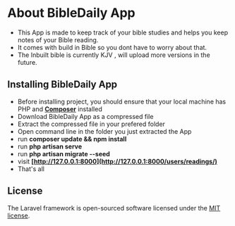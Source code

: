 # About BibleDaily App

- This App is made to keep track of your bible studies and helps you keep notes of your Bible reading.
- It comes with build in Bible so you dont have to worry about that.
- The Inbuilt bible is currently KJV , will upload more versions in the future.

## Installing BibleDaily App

- Before installing project, you should ensure that your local machine has PHP and **[Composer](https://getcomposer.org/)** installed
- Download BibleDaily App as a compressed file
- Extract the compressed file in your prefered folder
- Open command line in the folder you just extracted the App
- run __composer update && npm install__
- run __php artisan serve__
- run __php artisan migrate --seed__
- visit **[http://127.0.0.1:8000](http://127.0.0.1:8000/users/readings/)**
- That's all

## License

The Laravel framework is open-sourced software licensed under the [MIT license](https://opensource.org/licenses/MIT).
